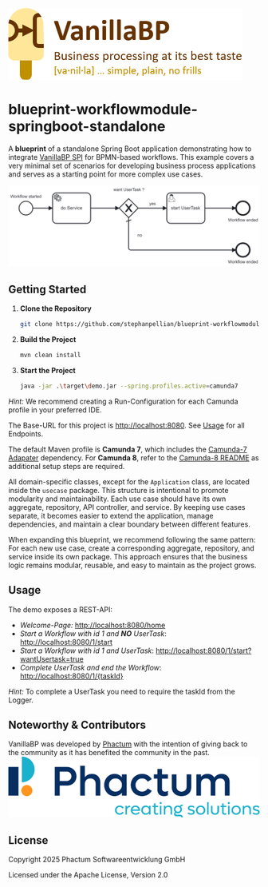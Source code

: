 ![VanillaBP](readme/vanillabp-headline.png)

# blueprint-workflowmodule-springboot-standalone

A **blueprint** of a standalone Spring Boot application demonstrating how to integrate [VanillaBP SPI](https://github.com/vanillabp/spi-for-java) for BPMN-based workflows. This example covers a very minimal set of scenarios for developing business process applications and serves as a starting point for more complex use cases.

![demo.bpmn](readme/Standalone_BPMN_Process.png)

## Getting Started

1. **Clone the Repository**
   ```bash
   git clone https://github.com/stephanpellian/blueprint-workflowmodule-springboot-standalone.git
    ```
2. **Build the Project**
   ```bash
   mvn clean install
    ```
3. **Start the Project**
   ```bash
   java -jar .\target\demo.jar --spring.profiles.active=camunda7
   ```
*Hint:* We recommend creating a Run-Configuration for each Camunda profile in your preferred IDE.


The Base-URL for this project is [http://localhost:8080](http://localhost:8080). See [Usage](##Usage) for all Endpoints.

The default Maven profile is **Camunda 7**, which includes the [Camunda-7 Adapater](https://github.com/camunda-community-hub/vanillabp-camunda7-adapter) dependency. For **Camunda 8**, refer to the [Camunda-8 README](https://github.com/vanillabp/blueprint-workflowmodule-springboot-standalone/blob/wip/Camunda8_README.md) as additional setup steps are required.

All domain-specific classes, except for the `Application` class, are located inside the `usecase` package. This structure is intentional to promote modularity and maintainability. Each use case should have its own aggregate, repository, API controller, and service. By keeping use cases separate, it becomes easier to extend the application, manage dependencies, and maintain a clear boundary between different features.

When expanding this blueprint, we recommend following the same pattern:
For each new use case, create a corresponding aggregate, repository, and service inside its own package. This approach ensures that the business logic remains modular, reusable, and easy to maintain as the project grows.

## Usage

The demo exposes a REST-API:

* *Welcome-Page:*  [http://localhost:8080/home](http://localhost:8080/home)
* *Start a Workflow with id 1 and **NO** UserTask*: [http://localhost:8080/1/start](http://localhost:8080/1/start)
* *Start a Workflow with id 1 and UserTask*: [http://localhost:8080/1/start?wantUsertask=true](http://localhost:8080/1/start?wantUsertask=true)
* *Complete UserTask and end the Workflow*: [http://localhost:8080/1/{taskId}](http://localhost:8080/1/{taskId})

*Hint:* To complete a UserTask you need to require the taskId from the Logger.

##

## Noteworthy & Contributors

VanillaBP was developed by [Phactum](https://www.phactum.at) with the intention of giving back to the community as it has benefited the community in the past.\
![Phactum](readme/phactum.png)

## License

Copyright 2025 Phactum Softwareentwicklung GmbH

Licensed under the Apache License, Version 2.0

